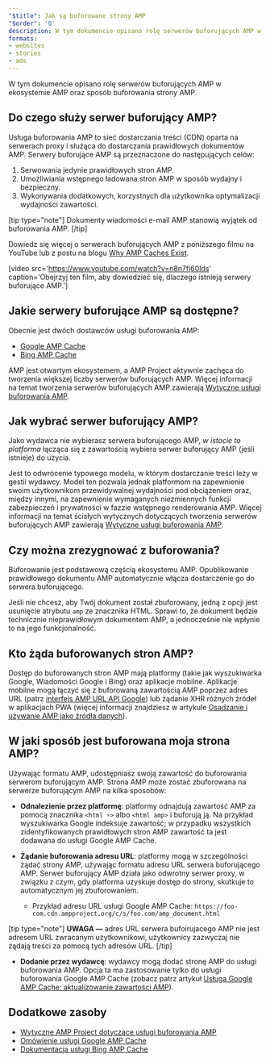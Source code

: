 ```yaml
---
"$title": Jak są buforowane strony AMP
"$order": '0'
description: W tym dokumencie opisano rolę serwerów buforujących AMP w ekosystemie AMP oraz sposób buforowania strony AMP.
formats:
- websites
- stories
- ads
---
```


W tym dokumencie opisano rolę serwerów buforujących AMP w ekosystemie AMP oraz sposób buforowania strony AMP.

## Do czego służy serwer buforujący AMP?

<a>Usługa buforowania AMP</a> to sieć dostarczania treści (CDN) oparta na serwerach proxy i służąca do dostarczania prawidłowych dokumentów AMP. Serwery buforujące AMP są przeznaczone do następujących celów:

1. Serwowania jedynie prawidłowych stron AMP.
2. Umożliwiania wstępnego ładowana stron AMP w sposób wydajny i bezpieczny.
3. Wykonywania dodatkowych, korzystnych dla użytkownika optymalizacji wydajności zawartości.

[tip type="note"] Dokumenty wiadomości e-mail AMP stanowią wyjątek od buforowania AMP. [/tip]

Dowiedz się więcej o serwerach buforujących AMP z poniższego filmu na YouTube lub z postu na blogu [Why AMP Caches Exist](https://medium.com/@pbakaus/why-amp-caches-exist-cd7938da2456).

[video src='https://www.youtube.com/watch?v=n8n7fj60lds' caption='Obejrzyj ten film, aby dowiedzieć się, dlaczego istnieją serwery buforujące AMP.']

## Jakie serwery buforujące AMP są dostępne?

Obecnie jest dwóch dostawców usługi buforowania AMP:

- [Google AMP Cache](https://developers.google.com/amp/cache/)
- [Bing AMP Cache](https://www.bing.com/webmaster/help/bing-amp-cache-bc1c884c)

AMP jest otwartym ekosystemem, a AMP Project aktywnie zachęca do tworzenia większej liczby serwerów buforujących AMP. Więcej informacji na temat tworzenia serwerów buforujących AMP zawierają [Wytyczne usługi buforowania AMP](https://github.com/ampproject/amphtml/blob/master/spec/amp-cache-guidelines.md).

## Jak wybrać serwer buforujący AMP?

Jako wydawca nie wybierasz serwera buforującego AMP, *w istocie to platforma* łącząca się z zawartością wybiera serwer buforujący AMP (jeśli istnieje) do użycia.

Jest to odwrócenie typowego modelu, w którym dostarczanie treści leży w gestii wydawcy.  Model ten pozwala jednak platformom na zapewnienie swoim użytkownikom przewidywalnej wydajności pod obciążeniem oraz, między innymi, na zapewnienie wymaganych niezmiennych funkcji zabezpieczeń i prywatności w fazzie wstępnego renderowania AMP. Więcej informacji na temat ścisłych wytycznych dotyczących tworzenia serwerów buforujących AMP zawierają [Wytyczne usługi buforowania AMP](https://github.com/ampproject/amphtml/blob/master/spec/amp-cache-guidelines.md).

## Czy można zrezygnować z buforowania?

Buforowanie jest podstawową częścią ekosystemu AMP. Opublikowanie prawidłowego dokumentu AMP automatycznie włącza dostarczenie go do serwera buforującego.

Jeśli nie chcesz, aby Twój dokument został zbuforowany, jedną z opcji jest usunięcie atrybutu `amp` ze znacznika HTML. Sprawi to, że dokument będzie technicznie nieprawidłowym dokumentem AMP, a jednocześnie nie wpłynie to na jego funkcjonalność.

## Kto żąda buforowanych stron AMP?

Dostęp do buforowanych stron AMP mają platformy (takie jak wyszukiwarka Google, Wiadomości Google i Bing) oraz aplikacje mobilne. Aplikacje mobilne mogą łączyć się z buforowaną zawartością AMP poprzez adres URL (patrz [interfejs AMP URL API Google](https://developers.google.com/amp/cache/use-amp-url)) lub żądanie XHR różnych źródeł w aplikacjach PWA (więcej informacji znajdziesz w artykule [Osadzanie i używanie AMP jako źródła danych](../../../../documentation/guides-and-tutorials/integrate/amp-in-pwa.md)).

<amp-img src="/static/img/docs/platforms_accessing_cache.png" width="1054" height="356" layout="responsive" alt="platforms and mobile apps access cached AMP pages"></amp-img>

## W jaki sposób jest buforowana moja strona AMP?

Używając formatu AMP, udostępniasz swoją zawartość do buforowania serwerom buforującym AMP. Strona AMP może zostać zbuforowana na serwerze buforującym AMP na kilka sposobów:

- **Odnalezienie przez platformę**: platformy odnajdują zawartość AMP za pomocą znacznika `<html ⚡>` albo `<html amp>` i buforują ją. Na przykład wyszukiwarka Google indeksuje zawartość; w przypadku wszystkich zidentyfikowanych prawidłowych stron AMP zawartość ta jest dodawana do usługi Google AMP Cache.

- **Żądanie buforowania adresu URL**: platformy mogą w szczególności żądać strony AMP, używając formatu adresu URL serwera buforującego AMP. Serwer buforujący AMP działa jako odwrotny serwer proxy, w związku z czym, gdy platforma uzyskuje dostęp do strony, skutkuje to automatycznym jej zbuforowaniem.

    - Przykład adresu URL usługi Google AMP Cache: `https://foo-com.cdn.ampproject.org/c/s/foo.com/amp_document.html`

[tip type="note"] **UWAGA —** adres URL serwera bufoirujacego AMP nie jest adresem URL zwracanym użytkownikowi, użytkownicy zazwyczaj nie żądają treści za pomocą tych adresów URL. [/tip]

- **Dodanie przez wydawcę**: wydawcy mogą dodać stronę AMP do usługi buforowania AMP. Opcja ta ma zastosowanie tylko do usługi buforowania Google AMP Cache (zobacz patrz artykuł [Usługa Google AMP Cache: aktualizowanie zawartości AMP](https://developers.google.com/amp/cache/update-cache)).

## Dodatkowe zasoby

- [Wytyczne AMP Project dotyczące usługi buforowania AMP](https://github.com/ampproject/amphtml/blob/master/spec/amp-cache-guidelines.md)
- [Omówienie usługi Google AMP Cache](https://developers.google.com/amp/cache/overview)
- [Dokumentacja usługi Bing AMP Cache](https://www.bing.com/webmaster/help/bing-amp-cache-bc1c884c)

